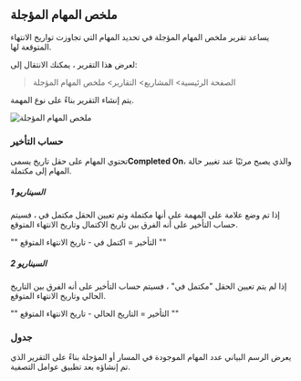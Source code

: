 ## ملخص المهام المؤجلة

يساعد تقرير ملخص المهام المؤجلة في تحديد المهام التي تجاوزت تواريخ الانتهاء المتوقعة لها.

لعرض هذا التقرير ، يمكنك الانتقال إلى:

> الصفحة الرئيسية> المشاريع> التقارير> ملخص المهام المؤجلة

يتم إنشاء التقرير بناءً على نوع المهمة.

![ملخص المهام المؤجلة](https://docs.erpnext.com/files/delayed-tasks-summary.png)

### حساب التأخير

تحتوي المهام على حقل تاريخ يسمى**Completed On**، والذي يصبح مرئيًا عند تغيير حالة المهام إلى مكتملة.

##### السيناريو 1

إذا تم وضع علامة على المهمة على أنها مكتملة وتم تعيين الحقل مكتمل في ، فسيتم حساب التأخير على أنه الفرق بين تاريخ الاكتمال وتاريخ الانتهاء المتوقع.

""
التأخير = اكتمل في - تاريخ الانتهاء المتوقع
""

##### السيناريو 2

إذا لم يتم تعيين الحقل "مكتمل في" ، فسيتم حساب التأخير على أنه الفرق بين التاريخ الحالي وتاريخ الانتهاء المتوقع.

""
التأخير = التاريخ الحالي - تاريخ الانتهاء المتوقع
""

### جدول

يعرض الرسم البياني عدد المهام الموجودة في المسار أو المؤجلة بناءً على التقرير الذي تم إنشاؤه بعد تطبيق عوامل التصفية.